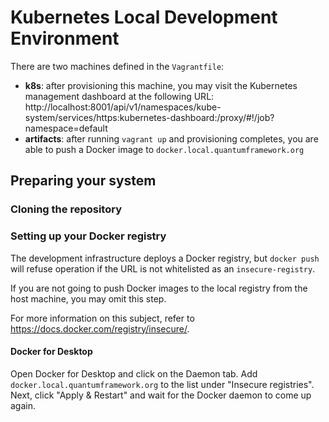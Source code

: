 # Kubernetes Local Development Environment

There are two machines defined in the `Vagrantfile`:

- **k8s**: after provisioning this machine, you may visit the Kubernetes management
  dashboard at the following URL: http://localhost:8001/api/v1/namespaces/kube-system/services/https:kubernetes-dashboard:/proxy/#!/job?namespace=default
- **artifacts**: after running `vagrant up` and provisioning completes, you are
  able to push a Docker image to `docker.local.quantumframework.org`

## Preparing your system

### Cloning the repository

### Setting up your Docker registry

The development infrastructure deploys a Docker registry, but
`docker push` will refuse operation if the URL is not whitelisted
as an `insecure-registry`.

If you are not going to push Docker images to the local registry
from the host machine, you may omit this step.

For more information on this subject, refer to
https://docs.docker.com/registry/insecure/.

#### Docker for Desktop

Open Docker for Desktop and click on the Daemon tab. Add
`docker.local.quantumframework.org` to the list under
"Insecure registries". Next, click "Apply & Restart"
and wait for the Docker daemon to come up again.
